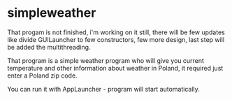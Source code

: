 # simpleweather

That progam is not finished, i'm working on it still,
there will be few updates like divide GUILauncher to few constructors, few more design, last step will be added the multithreading.


That program is a simple weather program who will give you current temperature and other information about weather in Poland, it required just enter a Poland zip code.

You can run it with AppLauncher - program will start automatically.
